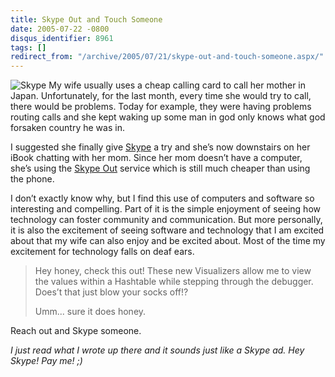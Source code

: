 ```yaml
---
title: Skype Out and Touch Someone
date: 2005-07-22 -0800
disqus_identifier: 8961
tags: []
redirect_from: "/archive/2005/07/21/skype-out-and-touch-someone.aspx/"
---
```


![Skype](https://haacked.com/images/skype.png) My wife usually uses a
cheap calling card to call her mother in Japan. Unfortunately, for the
last month, every time she would try to call, there would be problems.
Today for example, they were having problems routing calls and she kept
waking up some man in god only knows what god forsaken country he was
in.

I suggested she finally give [Skype](http://www.skype.com/) a try and
she’s now downstairs on her iBook chatting with her mom. Since her mom
doesn’t have a computer, she’s using the [Skype
Out](http://www.skype.com/products/skyeout/) service which is still much
cheaper than using the phone.

I don’t exactly know why, but I find this use of computers and software
so interesting and compelling. Part of it is the simple enjoyment of
seeing how technology can foster community and communication. But more
personally, it is also the excitement of seeing software and technology
that I am excited about that my wife can also enjoy and be excited
about. Most of the time my excitement for technology falls on deaf ears.

> Hey honey, check this out! These new Visualizers allow me to view the
> values within a Hashtable while stepping through the debugger. Does’t
> that just blow your socks off!?
>
> Umm... sure it does honey.

Reach out and Skype someone.

*I just read what I wrote up there and it sounds just like a Skype ad.
Hey Skype! Pay me! ;)*

